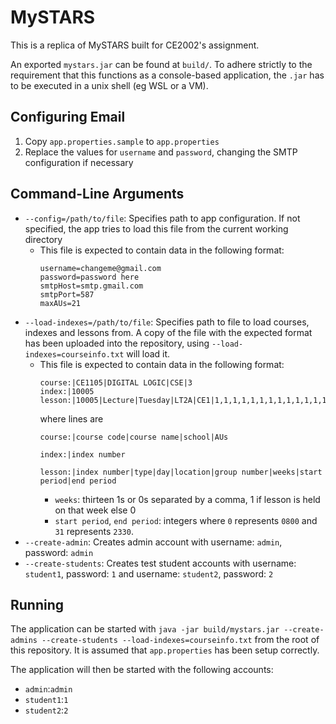 # MySTARS

This is a replica of MySTARS built for CE2002's assignment.

An exported `mystars.jar` can be found at `build/`. To adhere strictly to the requirement that this functions as a console-based application, the `.jar` has to be executed in a unix shell (eg WSL or a VM).

## Configuring Email
1. Copy `app.properties.sample` to `app.properties`
2. Replace the values for `username` and `password`, changing the SMTP configuration if necessary

## Command-Line Arguments
- `--config=/path/to/file`: Specifies path to app configuration. If not specified, the app tries to load this file from the current working directory
  - This file is expected to contain data in the following format:
    ```
    username=changeme@gmail.com
    password=password here
    smtpHost=smtp.gmail.com
    smtpPort=587
    maxAUs=21
    ```
- `--load-indexes=/path/to/file`: Specifies path to file to load courses, indexes and lessons from. A copy of the file with the expected format has been uploaded into the repository, using `--load-indexes=courseinfo.txt` will load it.
  - This file is expected to contain data in the following format:
    ```
    course:|CE1105|DIGITAL LOGIC|CSE|3
    index:|10005
    lesson:|10005|Lecture|Tuesday|LT2A|CE1|1,1,1,1,1,1,1,1,1,1,1,1,1|11|13
    ```
    where lines are
    ```
    course:|course code|course name|school|AUs
    ```
    ```
    index:|index number
    ```
    ```
    lesson:|index number|type|day|location|group number|weeks|start period|end period
    ```
      - `weeks`: thirteen 1s or 0s separated by a comma, 1 if lesson is held on that week else 0
      - `start period`, `end period`: integers where `0` represents `0800` and `31` represents `2330`.
- `--create-admin`: Creates admin account with username: `admin`, password: `admin`
- `--create-students`: Creates test student accounts with username: `student1`, password: `1` and username: `student2`, password: `2`

## Running

The application can be started with `java -jar build/mystars.jar --create-admins --create-students --load-indexes=courseinfo.txt` from the root of this repository. It is assumed that `app.properties` has been setup correctly.

The application will then be started with the following accounts:
- `admin`:`admin`
- `student1`:`1`
- `student2`:`2`
